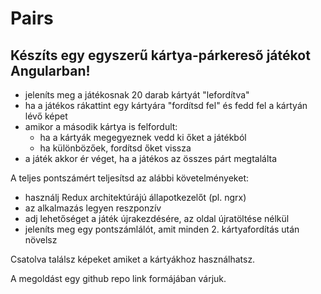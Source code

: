 # Pairs

## Készíts egy egyszerű kártya-párkereső játékot Angularban!

  * jeleníts meg a játékosnak 20 darab kártyát "lefordítva"
  * ha a játékos rákattint egy kártyára "fordítsd fel" és fedd fel a kártyán lévő képet
  * amikor a második kártya is felfordult:
    * ha a kártyák megegyeznek vedd ki őket a játékból
    * ha különbözőek, fordítsd őket vissza
  * a játék akkor ér véget, ha a játékos az összes párt megtalálta

A teljes pontszámért teljesítsd az alábbi követelményeket:

  * használj Redux architektúrájú állapotkezelőt (pl. ngrx)
  * az alkalmazás legyen reszponzív
  * adj lehetőséget a játék újrakezdésére, az oldal újratöltése nélkül
  * jeleníts meg egy pontszámlálót, amit minden 2. kártyafordítás után növelsz
  
Csatolva találsz képeket amiket a kártyákhoz használhatsz.

A megoldást egy github repo link formájában várjuk.